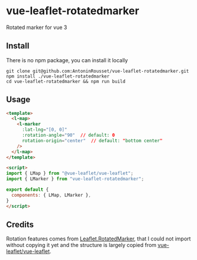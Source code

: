 # vue-leaflet-rotatedmarker
Rotated marker for vue 3

## Install
There is no npm package, you can install it locally
```shell
git clone git@github.com:AntoninRousset/vue-leaflet-rotatedmarker.git
npm install ./vue-leaflet-rotatedmarker
cd vue-leaflet-rotatedmarker && npm run build
```

## Usage
```html
<template>
  <l-map>
    <l-marker
      :lat-lng="[0, 0]"
      :rotation-angle="90"  // default: 0
      rotation-origin="center"  // default: "bottom center"
    />
  </l-map>
</template>

<script>
import { LMap } from "@vue-leaflet/vue-leaflet";
import { LMarker } from "vue-leaflet-rotatedmarker";

export default {
  components: { LMap, LMarker },
}
</script>
```

## Credits
Rotation features comes from [Leaflet.RotatedMarker](https://github.com/bbecquet/Leaflet.RotatedMarker), that I could not import without copying it yet and the structure is largely copied from [vue-leaflet/vue-leaflet](https://github.com/vue-leaflet/vue-leaflet).
